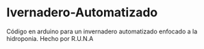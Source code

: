 # Ivernadero-Automatizado
Código en arduino para un invernadero automatizado enfocado a la hidroponia. Hecho por R.U.N.A
